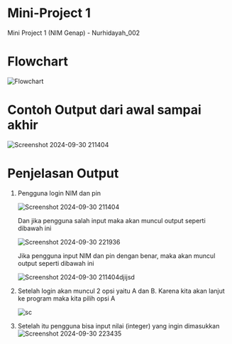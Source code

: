 # Mini-Project 1
Mini Project 1 (NIM Genap) - Nurhidayah_002

# Flowchart
![Flowchart](https://github.com/user-attachments/assets/2fd437da-2a3e-4df2-9507-d181d48a7e3d)

# Contoh Output dari awal sampai akhir
![Screenshot 2024-09-30 211404](https://github.com/user-attachments/assets/b83d2306-af92-441e-b8be-468a2d6d95a7)

# Penjelasan Output
  1. Pengguna login NIM dan pin
     
     ![Screenshot 2024-09-30 211404](https://github.com/user-attachments/assets/d890d6ab-e136-4c9d-918c-c0eb458be9cf)
     
     Dan jika pengguna salah input maka akan muncul output seperti dibawah ini
     
     ![Screenshot 2024-09-30 221936](https://github.com/user-attachments/assets/805bed00-abb8-4175-9f9d-a45b03cc69bf)
     
     Jika pengguna input NIM dan pin dengan benar, maka akan muncul output seperti dibawah ini
     
     ![Screenshot 2024-09-30 211404djijsd](https://github.com/user-attachments/assets/94af925c-44b1-4151-83f5-bb24bb043e67)
     
  2. Setelah login akan muncul 2 opsi yaitu A dan B. Karena kita akan lanjut ke program maka kita pilih opsi A

     ![sc](https://github.com/user-attachments/assets/def152c6-3c63-4d26-8165-119cf9a377b5)
     
  3. Setelah itu pengguna bisa input nilai (integer) yang ingin dimasukkan
     ![Screenshot 2024-09-30 223435](https://github.com/user-attachments/assets/7371bd83-c4d7-4347-80bb-45f1ba868eac)
